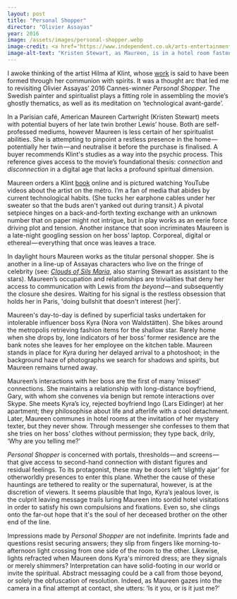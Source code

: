 ```yaml
---
layout: post
title: "Personal Shopper"
director: "Olivier Assayas"
year: 2016
image: /assets/images/personal-shopper.webp
image-credit: <a href="https://www.independent.co.uk/arts-entertainment/films/news/kristen-stewart-new-film-personal-shopper-booed-cannes-2016-review-a7033221.html">The Searchers</a>
image-alt-text: "Kristen Stewart, as Maureen, is in a hotel room fastening a shimmering, silver-sequined dress. She gazes downwards with a vacant expression"
---
```


I awoke thinking of the artist Hilma af Klint, whose [work](https://www.guggenheim.org/teaching-materials/hilma-af-klint-paintings-for-the-future/spiritual-beliefs) is said to have been formed through her communion with spirits. It was a thought arc that led me to revisiting Olivier Assayas’ 2016 Cannes-winner _Personal Shopper_. The Swedish painter and spiritualist plays a fitting role in assembling the movie’s ghostly thematics, as well as its meditation on ‘technological avant-garde’.

In a Parisian café, American Maureen Cartwright (Kristen Stewart) meets with potential buyers of her late twin brother Lewis’ house. Both are self-professed mediums, however Maureen is less certain of her spiritualist abilities. She is attempting to pinpoint a restless presence in the home — potentially her twin — and neutralise it before the purchase is finalised. A buyer recommends Klint's studies as a way into the psychic process. This reference gives access to the movie’s foundational thesis: _connection_ and _disconnection_ in a digital age that lacks a profound spiritual dimension.

Maureen orders a Klint [book](https://www.amazon.co.uk/Hilma-Af-Klint-David-Lomas/dp/3775734899/ref=sr_1_1?crid=3EECI1DAZPFCG&keywords=hilma+af+klint+a+pioneer+of+abstraction&qid=1700658419&sprefix=hilma+af+klint+a+pioneer+of+abstraction%2Caps%2C99&sr=8-1) online and is pictured watching YouTube videos about the artist on the métro. I’m a fan of media that abides by current technological habits. (She tucks her earphone cables under her sweater so that the buds aren't yanked out during transit.) A pivotal setpiece hinges on a back-and-forth texting exchange with an unknown number that on paper might not intrigue, but in play works as an eerie force driving plot and tension. Another instance that soon incriminates Maureen is a late-night googling session on her boss’ laptop. Corporeal, digital or ethereal — everything that once was leaves a trace.

In daylight hours Maureen works as the titular personal shopper. She is another in a line-up of Assayas characters who live on the fringe of celebrity (see: [_Clouds of Sils Maria_](https://www.theguardian.com/film/2015/may/17/clouds-of-sils-maria-review-juliette-binoche), also starring Stewart as assistant to the stars). Maureen’s occupation and relationships are trivialities that deny her access to communication with Lewis from _the beyond_ — and subsequently the closure she desires. Waiting for his signal is the restless obsession that holds her in Paris, 'doing bullshit that doesn't interest [her]'.

Maureen's day-to-day is defined by superficial tasks undertaken for intolerable influencer boss Kyra (Nora von Waldstätten). She bikes around the metropolis retrieving fashion items for the shallow star. Rarely home when she drops by, lone indicators of her boss’ former residence are the bank notes she leaves for her employee on the kitchen table. Maureen stands in place for Kyra during her delayed arrival to a photoshoot; in the background haze of photographs we search for shadows and spirits, but Maureen remains turned away.

Maureen’s interactions with her boss are the first of many ‘missed’ connections. She maintains a relationship with long-distance boyfriend, Gary, with whom she convenes via benign but remote interactions over Skype. She meets Kyra’s icy, rejected boyfriend Ingo (Lars Eidinger) at her apartment; they philosophise about life and afterlife with a cool detachment. Later, Maureen communes in hotel rooms at the invitation of her mystery texter, but they never show. Through messenger she confesses to them that she tries on her boss’ clothes without permission; they type back, drily, ‘Why are you telling me?’

_Personal Shopper_ is concerned with portals, thresholds — and screens — that give access to second-hand connection with distant figures and residual feelings. To its protagonist, these may be doors left ‘slightly ajar’ for otherworldly presences to enter this plane. Whether the cause of these hauntings are tethered to reality or the supernatural, however, is at the discretion of viewers. It seems plausible that Ingo, Kyra’s jealous lover, is the culprit leaving message trails luring Maureen into sordid hotel visitations in order to satisfy his own compulsions and fixations. Even so, she clings onto the far-out hope that it's the soul of her deceased brother on the other end of the line.

Impressions made by _Personal Shopper_ are not indefinite. Imprints fade and questions resist securing answers; they slip from fingers like morning-to-afternoon light crossing from one side of the room to the other. Likewise, lights refracted when Maureen dons Kyra's mirrored dress; are they signals or merely shimmers? Interpretation can have solid-footing in our world or invite the spiritual. Abstract messaging could be a call from those beyond, or solely the obfuscation of resolution. Indeed, as Maureen gazes into the camera in a final attempt at contact, she utters: ‘Is it you, or is it just me?’
